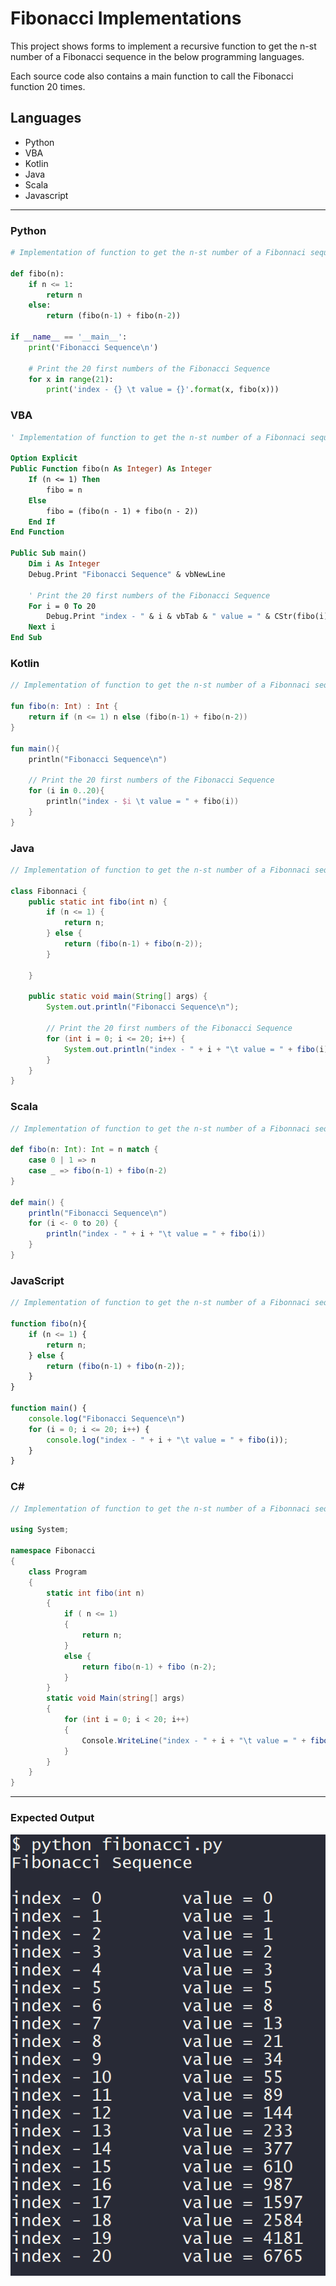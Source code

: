 # Fibonacci Implementations
This project shows forms to implement a recursive function to get the n-st number of a Fibonacci sequence in the below programming languages.

Each source code also contains a main function to call the Fibonacci function 20 times.

## Languages
* Python
* VBA
* Kotlin
* Java
* Scala
* Javascript

---

### Python
```python
# Implementation of function to get the n-st number of a Fibonnaci sequence in Python 

def fibo(n):
    if n <= 1:
        return n
    else:
        return (fibo(n-1) + fibo(n-2))

if __name__ == '__main__':
    print('Fibonacci Sequence\n')

    # Print the 20 first numbers of the Fibonacci Sequence
    for x in range(21):
        print('index - {} \t value = {}'.format(x, fibo(x)))
```

### VBA
```vb
' Implementation of function to get the n-st number of a Fibonnaci sequence in VBA

Option Explicit
Public Function fibo(n As Integer) As Integer
    If (n <= 1) Then
        fibo = n
    Else
        fibo = (fibo(n - 1) + fibo(n - 2))
    End If
End Function

Public Sub main()
    Dim i As Integer
    Debug.Print "Fibonacci Sequence" & vbNewLine
    
    ' Print the 20 first numbers of the Fibonacci Sequence 
    For i = 0 To 20
        Debug.Print "index - " & i & vbTab & " value = " & CStr(fibo(i))
    Next i
End Sub
```

### Kotlin
```kotlin
// Implementation of function to get the n-st number of a Fibonnaci sequence in Kotlin

fun fibo(n: Int) : Int {
    return if (n <= 1) n else (fibo(n-1) + fibo(n-2))
}

fun main(){
    println("Fibonacci Sequence\n")

    // Print the 20 first numbers of the Fibonacci Sequence
    for (i in 0..20){
        println("index - $i \t value = " + fibo(i))
    }
}
```

### Java
```java
// Implementation of function to get the n-st number of a Fibonnaci sequence in Java

class Fibonnaci {
    public static int fibo(int n) {
        if (n <= 1) {
            return n;
        } else {
            return (fibo(n-1) + fibo(n-2));
        }

    }

    public static void main(String[] args) {
        System.out.println("Fibonacci Sequence\n");

        // Print the 20 first numbers of the Fibonacci Sequence
        for (int i = 0; i <= 20; i++) {
            System.out.println("index - " + i + "\t value = " + fibo(i));
        }
    }
}
```

### Scala
```scala
// Implementation of function to get the n-st number of a Fibonnaci sequence in Scala

def fibo(n: Int): Int = n match {
    case 0 | 1 => n
    case _ => fibo(n-1) + fibo(n-2)
}

def main() {
    println("Fibonacci Sequence\n")
    for (i <- 0 to 20) {
        println("index - " + i + "\t value = " + fibo(i))
    }   
}
```

### JavaScript
```javascript
// Implementation of function to get the n-st number of a Fibonnaci sequence in JavaScript

function fibo(n){
    if (n <= 1) {
        return n;
    } else {
        return (fibo(n-1) + fibo(n-2));
    }
}

function main() {
    console.log("Fibonacci Sequence\n")
    for (i = 0; i <= 20; i++) {
        console.log("index - " + i + "\t value = " + fibo(i));
    }
}
```
### C#
```c#
// Implementation of function to get the n-st number of a Fibonnaci sequence in C#

using System;

namespace Fibonacci
{
    class Program
    {
        static int fibo(int n)
        {
            if ( n <= 1)
            {
                return n;
            }
            else {
                return fibo(n-1) + fibo (n-2);
            }
        }
        static void Main(string[] args)
        {
            for (int i = 0; i < 20; i++)
            {
                Console.WriteLine("index - " + i + "\t value = " + fibo(i));
            }       
        }
    }
}
```

---
### Expected Output
![output image](output.PNG)